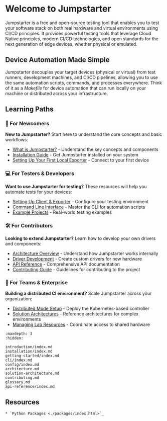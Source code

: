 # Welcome to Jumpstarter

Jumpstarter is a free and open-source testing tool that enables you to test your software stack on both real hardware and virtual environments using CI/CD principles. It provides powerful testing tools that leverage Cloud Native principles, modern CI/CD technologies, and open standards for the next generation of edge devices, whether physical or emulated.

## Device Automation Made Simple

Jumpstarter decouples your target devices (physical or virtual) from test runners, development machines, and CI/CD pipelines, allowing you to use the same automation scripts, commands, and processes everywhere. Think of it as a *Makefile* for device automation that can run locally on your machine or distributed across your infrastructure.

## Learning Paths

### 🔰 For Newcomers
**New to Jumpstarter?** Start here to understand the core concepts and basic workflows:
- [What is Jumpstarter?](introduction/what-is-jumpstarter.md) - Understand the key concepts and components
- [Installation Guide](installation/index.md) - Get Jumpstarter installed on your system
- [Setting Up Your First Local Exporter](getting-started/setup-local-exporter.md) - Connect to your first device

### 💻 For Testers & Developers
**Want to use Jumpstarter for testing?** These resources will help you automate tests for your devices:
- [Setting Up Client & Exporter](getting-started/setup-exporter-client.md) - Configure your testing environment
- [Command Line Interface](cli/index.md) - Master the CLI for automation scripts
- [Example Projects](https://github.com/jumpstarter-dev/jumpstarter/tree/main/examples) - Real-world testing examples

### 🛠️ For Contributors
**Looking to extend Jumpstarter?** Learn how to develop your own drivers and components:
- [Architecture Overview](architecture.md) - Understand how Jumpstarter works internally
- [Driver Development](introduction/drivers.md) - Create custom drivers for new hardware
- [API Reference](api-reference/index.md) - Comprehensive API documentation
- [Contributing Guide](contributing.md) - Guidelines for contributing to the project

### 🏢 For Teams & Enterprise
**Building a distributed CI environment?** Scale Jumpstarter across your organization:
- [Distributed Mode Setup](installation/service/index.md) - Deploy the Kubernetes-based controller
- [Solution Architectures](solution-architecture.md) - Reference architectures for complex environments
- [Managing Lab Resources](introduction/service.md) - Coordinate access to shared hardware

```{toctree}
:maxdepth: 3
:hidden:

introduction/index.md
installation/index.md
getting-started/index.md
cli/index.md
config/index.md
architecture.md
solution-architecture.md
contributing.md
glossary.md
api-reference/index.md
```

## Resources

```{eval-rst}
* `Python Packages <./packages/index.html>`_
```
